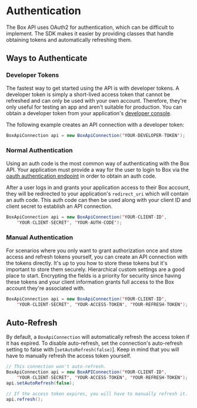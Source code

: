 Authentication
==============

The Box API uses OAuth2 for authentication, which can be difficult to implement.
The SDK makes it easier by providing classes that handle obtaining tokens and
automatically refreshing them.

Ways to Authenticate
--------------------

### Developer Tokens

The fastest way to get started using the API is with developer tokens. A
developer token is simply a short-lived access token that cannot be refreshed
and can only be used with your own account. Therefore, they're only useful for
testing an app and aren't suitable for production. You can obtain a developer
token from your application's [developer
console](https://cloud.app.box.com/developers/services).

The following example creates an API connection with a developer token:

```java
BoxApiConnection api = new BoxApiConnection('YOUR-DEVELOPER-TOKEN');
```

### Normal Authentication

Using an auth code is the most common way of authenticating with the Box API.
Your application must provide a way for the user to login to Box via the 
[oauth authentication endpoint][oauth-authorize] in order to obtain an auth code.

After a user logs in and grants your application access to their Box account,
they will be redirected to your application's `redirect_uri` which will contain
an auth code. This auth code can then be used along with your client ID and
client secret to establish an API connection.

```java
BoxApiConnection api = new BoxApiConnection('YOUR-CLIENT-ID',
    'YOUR-CLIENT-SECRET', 'YOUR-AUTH-CODE');
```

### Manual Authentication

For scenarios where you only want to grant authorization once and store
access and refresh tokens yourself, you can create an API connection with
the tokens directly.  It's up to you how to store these tokens but it's 
important to store them securely.  Hierarchical custom settings are a
good place to start.  Encrypting the fields is a priority for security
since having these tokens and your client information grants full access
to the Box account they're associated with.

```java
BoxApiConnection api = new BoxApiConnection('YOUR-CLIENT-ID',
    'YOUR-CLIENT-SECRET', 'YOUR-ACCESS-TOKEN', 'YOUR-REFRESH-TOKEN');
```

Auto-Refresh
------------

By default, a `BoxApiConnection` will automatically refresh the access token if
it has expired. To disable auto-refresh, set the connection's auto-refresh
setting to false with [`setAutoRefresh(false)`]. Keep in mind that
you will have to manually refresh the access token yourself.

```java
// This connection won't auto-refresh.
BoxApiConnection api = new BoxAPIConnection('YOUR-CLIENT-ID',
    'YOUR-CLIENT-SECRET', 'YOUR-ACCESS-TOKEN', 'YOUR-REFRESH-TOKEN');
api.setAutoRefresh(false);

// If the access token expires, you will have to manually refresh it.
api.refresh();
```

[oauth-authorize]: https://box-content.readme.io/reference#authorize